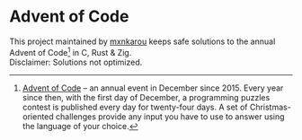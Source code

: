 # Advent of Code

This project maintained by [mxnkarou][github] keeps safe solutions to the annual Advent of Code[^aoc] in C, Rust & Zig.<br />
Disclaimer: Solutions not optimized.


[^aoc]:
    [Advent of Code][aoc] – an annual event in December since 2015.
    Every year since then, with the first day of December, a programming puzzles contest is published every day for twenty-four days.
    A set of Christmas-oriented challenges provide any input you have to use to answer using the language of your choice.

[aoc]: https://adventofcode.com
[github]: https://github.com/mxnkarou
